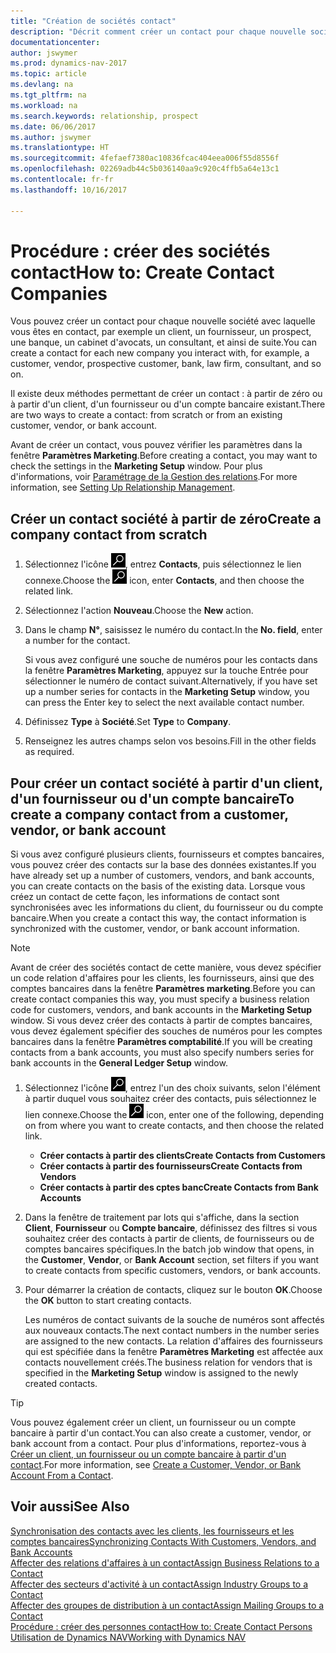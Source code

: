 ```yaml
---
title: "Création de sociétés contact"
description: "Décrit comment créer un contact pour chaque nouvelle société ou société prospect avec laquelle vous collaborez ou entretenez des relations."
documentationcenter: 
author: jswymer
ms.prod: dynamics-nav-2017
ms.topic: article
ms.devlang: na
ms.tgt_pltfrm: na
ms.workload: na
ms.search.keywords: relationship, prospect
ms.date: 06/06/2017
ms.author: jswymer
ms.translationtype: HT
ms.sourcegitcommit: 4fefaef7380ac10836fcac404eea006f55d8556f
ms.openlocfilehash: 02269adb44c5b036140aa9c920c4ffb5a64e13c1
ms.contentlocale: fr-fr
ms.lasthandoff: 10/16/2017

---
```

# <a name="how-to-create-contact-companies"></a><span data-ttu-id="f5a32-103">Procédure : créer des sociétés contact</span><span class="sxs-lookup"><span data-stu-id="f5a32-103">How to: Create Contact Companies</span></span>
<span data-ttu-id="f5a32-104">Vous pouvez créer un contact pour chaque nouvelle société avec laquelle vous êtes en contact, par exemple un client, un fournisseur, un prospect, une banque, un cabinet d'avocats, un consultant, et ainsi de suite.</span><span class="sxs-lookup"><span data-stu-id="f5a32-104">You can create a contact for each new company you interact with, for example, a customer, vendor, prospective customer, bank, law firm, consultant, and so on.</span></span>

<span data-ttu-id="f5a32-105">Il existe deux méthodes permettant de créer un contact : à partir de zéro ou à partir d'un client, d'un fournisseur ou d'un compte bancaire existant.</span><span class="sxs-lookup"><span data-stu-id="f5a32-105">There are two ways to create a contact: from scratch or from an existing customer, vendor, or bank account.</span></span>

<span data-ttu-id="f5a32-106">Avant de créer un contact, vous pouvez vérifier les paramètres dans la fenêtre **Paramètres Marketing**.</span><span class="sxs-lookup"><span data-stu-id="f5a32-106">Before creating a contact, you may want to check the settings in the **Marketing Setup** window.</span></span> <span data-ttu-id="f5a32-107">Pour plus d'informations, voir [Paramétrage de la Gestion des relations](marketing-setup-marketing.md).</span><span class="sxs-lookup"><span data-stu-id="f5a32-107">For more information, see [Setting Up Relationship Management](marketing-setup-marketing.md).</span></span>

## <a name="create-a-company-contact-from-scratch"></a><span data-ttu-id="f5a32-108">Créer un contact société à partir de zéro</span><span class="sxs-lookup"><span data-stu-id="f5a32-108">Create a company contact from scratch</span></span>
1. <span data-ttu-id="f5a32-109">Sélectionnez l'icône ![Page ou état pour la recherche](media/ui-search/search_small.png "Page ou état pour la recherche"), entrez **Contacts**, puis sélectionnez le lien connexe.</span><span class="sxs-lookup"><span data-stu-id="f5a32-109">Choose the ![Search for Page or Report](media/ui-search/search_small.png "Search for Page or Report icon") icon, enter **Contacts**, and then choose the related link.</span></span>
2. <span data-ttu-id="f5a32-110">Sélectionnez l'action **Nouveau**.</span><span class="sxs-lookup"><span data-stu-id="f5a32-110">Choose the **New** action.</span></span>
3. <span data-ttu-id="f5a32-111">Dans le champ **N°**, saisissez le numéro du contact.</span><span class="sxs-lookup"><span data-stu-id="f5a32-111">In the **No. field**, enter a number for the contact.</span></span>

    <span data-ttu-id="f5a32-112">Si vous avez configuré une souche de numéros pour les contacts dans la fenêtre **Paramètres Marketing**, appuyez sur la touche Entrée pour sélectionner le numéro de contact suivant.</span><span class="sxs-lookup"><span data-stu-id="f5a32-112">Alternatively, if you have set up a number series for contacts in the **Marketing Setup** window, you can press the Enter key to select the next available contact number.</span></span>  
4. <span data-ttu-id="f5a32-113">Définissez **Type** à **Société**.</span><span class="sxs-lookup"><span data-stu-id="f5a32-113">Set **Type** to **Company**.</span></span>
5. <span data-ttu-id="f5a32-114">Renseignez les autres champs selon vos besoins.</span><span class="sxs-lookup"><span data-stu-id="f5a32-114">Fill in the other fields as required.</span></span>

## <a name="to-create-a-company-contact-from-a-customer-vendor-or-bank-account"></a><span data-ttu-id="f5a32-115">Pour créer un contact société à partir d'un client, d'un fournisseur ou d'un compte bancaire</span><span class="sxs-lookup"><span data-stu-id="f5a32-115">To create a company contact from a customer, vendor, or bank account</span></span>
<span data-ttu-id="f5a32-116">Si vous avez configuré plusieurs clients, fournisseurs et comptes bancaires, vous pouvez créer des contacts sur la base des données existantes.</span><span class="sxs-lookup"><span data-stu-id="f5a32-116">If you have already set up a number of customers, vendors, and bank accounts, you can create contacts on the basis of the existing data.</span></span> <span data-ttu-id="f5a32-117">Lorsque vous créez un contact de cette façon, les informations de contact sont synchronisées avec les informations du client, du fournisseur ou du compte bancaire.</span><span class="sxs-lookup"><span data-stu-id="f5a32-117">When you create a contact this way, the contact information is synchronized with the customer, vendor, or bank account information.</span></span>

> [!NOTE]  
>   <span data-ttu-id="f5a32-118">Avant de créer des sociétés contact de cette manière, vous devez spécifier un code relation d'affaires pour les clients, les fournisseurs, ainsi que des comptes bancaires dans la fenêtre **Paramètres marketing**.</span><span class="sxs-lookup"><span data-stu-id="f5a32-118">Before you can create contact companies this way, you must specify a business relation code for customers, vendors, and bank accounts in the **Marketing Setup** window.</span></span> <span data-ttu-id="f5a32-119">Si vous devez créer des contacts à partir de comptes bancaires, vous devez également spécifier des souches de numéros pour les comptes bancaires dans la fenêtre **Paramètres comptabilité**.</span><span class="sxs-lookup"><span data-stu-id="f5a32-119">If you will be creating contacts from a bank accounts, you must also specify numbers series for bank accounts in the **General Ledger Setup** window.</span></span>

1. <span data-ttu-id="f5a32-120">Sélectionnez l'icône ![Page ou état pour la recherche](media/ui-search/search_small.png "Page ou état pour la recherche"), entrez l'un des choix suivants, selon l'élément à partir duquel vous souhaitez créer des contacts, puis sélectionnez le lien connexe.</span><span class="sxs-lookup"><span data-stu-id="f5a32-120">Choose the ![Search for Page or Report](media/ui-search/search_small.png "Search for Page or Report icon") icon, enter one of the following, depending on from where you want to create contacts, and then choose the related link.</span></span>
   * <span data-ttu-id="f5a32-121">**Créer contacts à partir des clients**</span><span class="sxs-lookup"><span data-stu-id="f5a32-121">**Create Contacts from Customers**</span></span>
   * <span data-ttu-id="f5a32-122">**Créer contacts à partir des fournisseurs**</span><span class="sxs-lookup"><span data-stu-id="f5a32-122">**Create Contacts from Vendors**</span></span>
   * <span data-ttu-id="f5a32-123">**Créer contacts à partir des cptes banc**</span><span class="sxs-lookup"><span data-stu-id="f5a32-123">**Create Contacts from Bank Accounts**</span></span>
2. <span data-ttu-id="f5a32-124">Dans la fenêtre de traitement par lots qui s'affiche, dans la section **Client**, **Fournisseur** ou **Compte bancaire**, définissez des filtres si vous souhaitez créer des contacts à partir de clients, de fournisseurs ou de comptes bancaires spécifiques.</span><span class="sxs-lookup"><span data-stu-id="f5a32-124">In the batch job window that opens, in the **Customer**, **Vendor**, or **Bank Account** section, set filters if you want to create contacts from specific customers, vendors, or bank accounts.</span></span>
3. <span data-ttu-id="f5a32-125">Pour démarrer la création de contacts, cliquez sur le bouton **OK**.</span><span class="sxs-lookup"><span data-stu-id="f5a32-125">Choose the **OK** button to start creating contacts.</span></span>

    <span data-ttu-id="f5a32-126">Les numéros de contact suivants de la souche de numéros sont affectés aux nouveaux contacts.</span><span class="sxs-lookup"><span data-stu-id="f5a32-126">The next contact numbers in the number series are assigned to the new contacts.</span></span> <span data-ttu-id="f5a32-127">La relation d'affaires des fournisseurs qui est spécifiée dans la fenêtre **Paramètres Marketing** est affectée aux contacts nouvellement créés.</span><span class="sxs-lookup"><span data-stu-id="f5a32-127">The business relation for vendors that is specified in the **Marketing Setup** window is assigned to the newly created contacts.</span></span>

> [!TIP]  
>   <span data-ttu-id="f5a32-128">Vous pouvez également créer un client, un fournisseur ou un compte bancaire à partir d'un contact.</span><span class="sxs-lookup"><span data-stu-id="f5a32-128">You can also create a customer, vendor, or bank account from a contact.</span></span> <span data-ttu-id="f5a32-129">Pour plus d'informations, reportez-vous à [Créer un client, un fournisseur ou un compte bancaire à partir d'un contact](marketing-how-create-contacts-new-customers-vendors-bank-accounts.md).</span><span class="sxs-lookup"><span data-stu-id="f5a32-129">For more information, see [Create a Customer, Vendor, or Bank Account From a Contact](marketing-how-create-contacts-new-customers-vendors-bank-accounts.md).</span></span>

## <a name="see-also"></a><span data-ttu-id="f5a32-130">Voir aussi</span><span class="sxs-lookup"><span data-stu-id="f5a32-130">See Also</span></span>
[<span data-ttu-id="f5a32-131">Synchronisation des contacts avec les clients, les fournisseurs et les comptes bancaires</span><span class="sxs-lookup"><span data-stu-id="f5a32-131">Synchronizing Contacts With Customers, Vendors, and Bank Accounts</span></span>](marketing-synchronize-contacts-customers-vendors-bank-accounts.md)  
[<span data-ttu-id="f5a32-132">Affecter des relations d'affaires à un contact</span><span class="sxs-lookup"><span data-stu-id="f5a32-132">Assign Business Relations to a Contact</span></span>](marketing-business-relations.md#AssignBusRelContact)  
[<span data-ttu-id="f5a32-133">Affecter des secteurs d'activité à un contact</span><span class="sxs-lookup"><span data-stu-id="f5a32-133">Assign Industry Groups to a Contact</span></span>](marketing-industry-groups.md#AssignIndustryGroupContact)  
[<span data-ttu-id="f5a32-134">Affecter des groupes de distribution à un contact</span><span class="sxs-lookup"><span data-stu-id="f5a32-134">Assign Mailing Groups to a Contact</span></span>](marketing-mailing-groups.md#AssignMailGroupContact)  
[<span data-ttu-id="f5a32-135">Procédure : créer des personnes contact</span><span class="sxs-lookup"><span data-stu-id="f5a32-135">How to: Create Contact Persons</span></span>](marketing-create-contact-persons.md)  
[<span data-ttu-id="f5a32-136">Utilisation de Dynamics NAV</span><span class="sxs-lookup"><span data-stu-id="f5a32-136">Working with Dynamics NAV</span></span>](ui-work-product.md)


